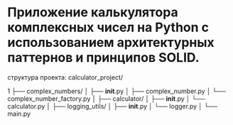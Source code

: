 # Приложение калькулятора комплексных чисел на Python с использованием архитектурных паттернов и принципов SOLID.
структура проекта:
calculator_project/

1 ├── complex_numbers/
│   ├── __init__.py
│   ├── complex_number.py
│   └── complex_number_factory.py
│
├── calculator/
│   ├── __init__.py
│   └── calculator.py
│
├── logging_utils/
│   ├── __init__.py
│   └── logger.py
│
└── main.py
